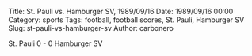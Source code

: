 Title: St. Pauli vs. Hamburger SV, 1989/09/16
Date: 1989/09/16 00:00
Category: sports
Tags: football, football scores, St. Pauli, Hamburger SV
Slug: st-pauli-vs-hamburger-sv
Author: carbonero


St. Pauli 0 - 0 Hamburger SV

